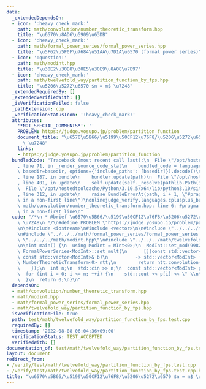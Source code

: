 ```yaml
---
data:
  _extendedDependsOn:
  - icon: ':heavy_check_mark:'
    path: math/convolution/number_theoretic_transform.hpp
    title: "\u6570\u8AD6\u5909\u63DB"
  - icon: ':heavy_check_mark:'
    path: math/formal_power_series/formal_power_series.hpp
    title: "\u5F62\u5F0F\u7684\u51AA\u7D1A\u6570 (formal power series)"
  - icon: ':question:'
    path: math/modint.hpp
    title: "\u30E2\u30B8\u30E5\u30E9\u8A08\u7B97"
  - icon: ':heavy_check_mark:'
    path: math/twelvefold_way/partition_function_by_fps.hpp
    title: "\u5206\u5272\u6570 $n = m$ \u7248"
  _extendedRequiredBy: []
  _extendedVerifiedWith: []
  _isVerificationFailed: false
  _pathExtension: cpp
  _verificationStatusIcon: ':heavy_check_mark:'
  attributes:
    '*NOT_SPECIAL_COMMENTS*': ''
    PROBLEM: https://judge.yosupo.jp/problem/partition_function
    document_title: "\u6570\u5B66/\u5199\u50CF12\u76F8/\u5206\u5272\u6570 $n = m$\
      \ \u7248"
    links:
    - https://judge.yosupo.jp/problem/partition_function
  bundledCode: "Traceback (most recent call last):\n  File \"/opt/hostedtoolcache/Python/3.10.5/x64/lib/python3.10/site-packages/onlinejudge_verify/documentation/build.py\"\
    , line 71, in _render_source_code_stat\n    bundled_code = language.bundle(stat.path,\
    \ basedir=basedir, options={'include_paths': [basedir]}).decode()\n  File \"/opt/hostedtoolcache/Python/3.10.5/x64/lib/python3.10/site-packages/onlinejudge_verify/languages/cplusplus.py\"\
    , line 187, in bundle\n    bundler.update(path)\n  File \"/opt/hostedtoolcache/Python/3.10.5/x64/lib/python3.10/site-packages/onlinejudge_verify/languages/cplusplus_bundle.py\"\
    , line 401, in update\n    self.update(self._resolve(pathlib.Path(included), included_from=path))\n\
    \  File \"/opt/hostedtoolcache/Python/3.10.5/x64/lib/python3.10/site-packages/onlinejudge_verify/languages/cplusplus_bundle.py\"\
    , line 312, in update\n    raise BundleErrorAt(path, i + 1, \"#pragma once found\
    \ in a non-first line\")\nonlinejudge_verify.languages.cplusplus_bundle.BundleErrorAt:\
    \ math/convolution/number_theoretic_transform.hpp: line 6: #pragma once found\
    \ in a non-first line\n"
  code: "/*\n * @brief \u6570\u5B66/\u5199\u50CF12\u76F8/\u5206\u5272\u6570 $n = m$\
    \ \u7248\n */\n#define PROBLEM \"https://judge.yosupo.jp/problem/partition_function\"\
    \n\n#include <iostream>\n#include <vector>\n\n#include \"../../../math/convolution/number_theoretic_transform.hpp\"\
    \n#include \"../../../math/formal_power_series/formal_power_series.hpp\"\n#include\
    \ \"../../../math/modint.hpp\"\n#include \"../../../math/twelvefold_way/partition_function_by_fps.hpp\"\
    \n\nint main() {\n  using ModInt = MInt<0>;\n  ModInt::set_mod(998244353);\n \
    \ FormalPowerSeries<ModInt>::set_mult(\n      [](const std::vector<ModInt>& a,\
    \ const std::vector<ModInt>& b)\n          -> std::vector<ModInt> {\n        static\
    \ NumberTheoreticTransform<0> ntt;\n        return ntt.convolution(a, b);\n  \
    \    });\n  int n;\n  std::cin >> n;\n  const std::vector<ModInt> p = partition_function_by_fps<ModInt>(n);\n\
    \  for (int i = 0; i <= n; ++i) {\n    std::cout << p[i] << \" \\n\"[i == n];\n\
    \  }\n  return 0;\n}\n"
  dependsOn:
  - math/convolution/number_theoretic_transform.hpp
  - math/modint.hpp
  - math/formal_power_series/formal_power_series.hpp
  - math/twelvefold_way/partition_function_by_fps.hpp
  isVerificationFile: true
  path: test/math/twelvefold_way/partition_function_by_fps.test.cpp
  requiredBy: []
  timestamp: '2022-08-08 06:04:36+09:00'
  verificationStatus: TEST_ACCEPTED
  verifiedWith: []
documentation_of: test/math/twelvefold_way/partition_function_by_fps.test.cpp
layout: document
redirect_from:
- /verify/test/math/twelvefold_way/partition_function_by_fps.test.cpp
- /verify/test/math/twelvefold_way/partition_function_by_fps.test.cpp.html
title: "\u6570\u5B66/\u5199\u50CF12\u76F8/\u5206\u5272\u6570 $n = m$ \u7248"
---
```

